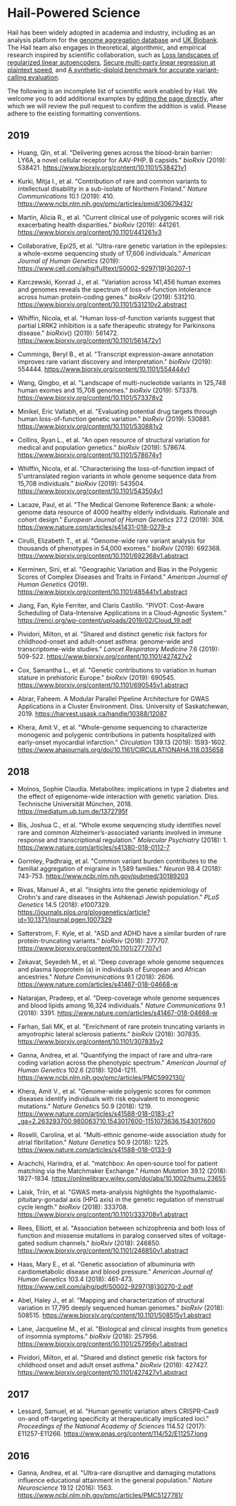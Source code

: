 
# Hail-Powered Science

Hail has been widely adopted in academia and industry, including as an analysis platform for the [genome aggregation database](https://gnomad.broadinstitute.org) and [UK Biobank](https://www.nealelab.is/uk-biobank). The Hail team also engages in theoretical, algorithmic, and empirical research inspired by scientific collaboration, such as [Loss landscapes of regularized linear autoencoders](https://github.com/danielkunin/Regularized-Linear-Autoencoders), [Secure multi-party linear regression at plaintext speed](https://github.com/jbloom22/DASH), and [A synthetic-diploid benchmark for accurate variant-calling evaluation](https://www.nature.com/articles/s41592-018-0054-7).

The following is an incomplete list of scientific work enabled by Hail. We welcome you to add additional examples by [editing the page directly]((https://github.com/hail-is/hail/edit/master/hail/www/references.md)), after which we will review the pull request to confirm the addition is valid. Please adhere to the existing formatting conventions.  

## 2019

* Huang, Qin, et al. "Delivering genes across the blood-brain barrier: LY6A, a novel cellular receptor for AAV-PHP. B capsids." *bioRxiv* (2019): 538421. https://www.biorxiv.org/content/10.1101/538421v1

* Kurki, Mitja I., et al. "Contribution of rare and common variants to intellectual disability in a sub-isolate of Northern Finland." *Nature Communications* 10.1 (2019): 410. https://www.ncbi.nlm.nih.gov/pmc/articles/pmid/30679432/

* Martin, Alicia R., et al. "Current clinical use of polygenic scores will risk exacerbating health disparities." *bioRxiv* (2019): 441261. https://www.biorxiv.org/content/10.1101/441261v3

* Collaborative, Epi25, et al. "Ultra-rare genetic variation in the epilepsies: a whole-exome sequencing study of 17,606 individuals." *American Journal of Human Genetics* (2019): https://www.cell.com/ajhg/fulltext/S0002-9297(19)30207-1

* Karczewski, Konrad J., et al. "Variation across 141,456 human exomes and genomes reveals the spectrum of loss-of-function intolerance across human protein-coding genes." *bioRxiv* (2019): 531210. https://www.biorxiv.org/content/10.1101/531210v2.abstract

* Whiffin, Nicola, et al. "Human loss-of-function variants suggest that partial LRRK2 inhibition is a safe therapeutic strategy for Parkinsons disease." *bioRxiv*() (2019): 561472. https://www.biorxiv.org/content/10.1101/561472v1

* Cummings, Beryl B., et al. "Transcript expression-aware annotation improves rare variant discovery and interpretation." *bioRxiv* (2019): 554444. https://www.biorxiv.org/content/10.1101/554444v1

* Wang, Qingbo, et al. "Landscape of multi-nucleotide variants in 125,748 human exomes and 15,708 genomes." *bioRxiv* (2019): 573378. https://www.biorxiv.org/content/10.1101/573378v2

* Minikel, Eric Vallabh, et al. "Evaluating potential drug targets through human loss-of-function genetic variation." *bioRxiv* (2019): 530881. https://www.biorxiv.org/content/10.1101/530881v2

* Collins, Ryan L., et al. "An open resource of structural variation for medical and population genetics." *bioRxiv* (2019): 578674. https://www.biorxiv.org/content/10.1101/578674v1

* Whiffin, Nicola, et al. "Characterising the loss-of-function impact of 5'untranslated region variants in whole genome sequence data from 15,708 individuals." *bioRxiv* (2019): 543504. https://www.biorxiv.org/content/10.1101/543504v1

* Lacaze, Paul, et al. "The Medical Genome Reference Bank: a whole-genome data resource of 4000 healthy elderly individuals. Rationale and cohort design." *European Journal of Human Genetics* 27.2 (2019): 308. https://www.nature.com/articles/s41431-018-0279-z

* Cirulli, Elizabeth T., et al. "Genome-wide rare variant analysis for thousands of phenotypes in 54,000 exomes." *bioRxiv* (2019): 692368. https://www.biorxiv.org/content/10.1101/692368v1.abstract

* Kerminen, Sini, et al. "Geographic Variation and Bias in the Polygenic Scores of Complex Diseases and Traits in Finland." *American Journal of Human Genetics* (2019). https://www.biorxiv.org/content/10.1101/485441v1.abstract

* Jiang, Fan, Kyle Ferriter, and Claris Castillo. "PIVOT: Cost-Aware Scheduling of Data-Intensive Applications in a Cloud-Agnostic System." https://renci.org/wp-content/uploads/2019/02/Cloud_19.pdf

* Pividori, Milton, et al. "Shared and distinct genetic risk factors for childhood-onset and adult-onset asthma: genome-wide and transcriptome-wide studies." *Lancet Respiratory Medicine* 7.6 (2019): 509-522. https://www.biorxiv.org/content/10.1101/427427v2

* Cox, Samantha L., et al. "Genetic contributions to variation in human stature in prehistoric Europe." *bioRxiv* (2019): 690545. https://www.biorxiv.org/content/10.1101/690545v1.abstract

* Abrar, Faheem. A Modular Parallel Pipeline Architecture for GWAS Applications in a Cluster Environment. Diss. University of Saskatchewan, 2019. https://harvest.usask.ca/handle/10388/12087

* Khera, Amit V., et al. "Whole-genome sequencing to characterize monogenic and polygenic contributions in patients hospitalized with early-onset myocardial infarction." *Circulation* 139.13 (2019): 1593-1602. https://www.ahajournals.org/doi/10.1161/CIRCULATIONAHA.118.035658

## 2018

* Molnos, Sophie Claudia. Metabolites: implications in type 2 diabetes and the effect of epigenome-wide interaction with genetic variation. Diss. Technische Universität München, 2018. https://mediatum.ub.tum.de/1372795f

* Bis, Joshua C., et al. "Whole exome sequencing study identifies novel rare and common Alzheimer’s-associated variants involved in immune response and transcriptional regulation." *Molecular Psychiatry* (2018): 1. https://www.nature.com/articles/s41380-018-0112-7

* Gormley, Padhraig, et al. "Common variant burden contributes to the familial aggregation of migraine in 1,589 families." *Neuron* 98.4 (2018): 743-753. https://www.ncbi.nlm.nih.gov/pubmed/30189203

* Rivas, Manuel A., et al. "Insights into the genetic epidemiology of Crohn's and rare diseases in the Ashkenazi Jewish population." *PLoS Genetics* 14.5 (2018): e1007329. https://journals.plos.org/plosgenetics/article?id=10.1371/journal.pgen.1007329

* Satterstrom, F. Kyle, et al. "ASD and ADHD have a similar burden of rare protein-truncating variants." *bioRxiv* (2018): 277707. https://www.biorxiv.org/content/10.1101/277707v1

* Zekavat, Seyedeh M., et al. "Deep coverage whole genome sequences and plasma lipoprotein (a) in individuals of European and African ancestries." *Nature Communications* 9.1 (2018): 2606. https://www.nature.com/articles/s41467-018-04668-w

* Natarajan, Pradeep, et al. "Deep-coverage whole genome sequences and blood lipids among 16,324 individuals." *Nature Communications* 9.1 (2018): 3391. https://www.nature.com/articles/s41467-018-04668-w

* Farhan, Sali MK, et al. "Enrichment of rare protein truncating variants in amyotrophic lateral sclerosis patients." *bioRxiv* (2018): 307835. https://www.biorxiv.org/content/10.1101/307835v2

* Ganna, Andrea, et al. "Quantifying the impact of rare and ultra-rare coding variation across the phenotypic spectrum." *American Journal of Human Genetics* 102.6 (2018): 1204-1211. https://www.ncbi.nlm.nih.gov/pmc/articles/PMC5992130/

* Khera, Amit V., et al. "Genome-wide polygenic scores for common diseases identify individuals with risk equivalent to monogenic mutations." *Nature Genetics* 50.9 (2018): 1219. https://www.nature.com/articles/s41588-018-0183-z?_ga=2.263293700.980063710.1543017600-1151073636.1543017600

* Roselli, Carolina, et al. "Multi-ethnic genome-wide association study for atrial fibrillation." *Nature Genetics* 50.9 (2018): 1225. https://www.nature.com/articles/s41588-018-0133-9

* Arachchi, Harindra, et al. "matchbox: An open‐source tool for patient matching via the Matchmaker Exchange." *Human Mutation* 39.12 (2018): 1827-1834. https://onlinelibrary.wiley.com/doi/abs/10.1002/humu.23655

* Laisk, Triin, et al. "GWAS meta-analysis highlights the hypothalamic-pituitary-gonadal axis (HPG axis) in the genetic regulation of menstrual cycle length." *bioRxiv* (2018): 333708. https://www.biorxiv.org/content/10.1101/333708v1.abstract

* Rees, Elliott, et al. "Association between schizophrenia and both loss of function and missense mutations in paralog conserved sites of voltage-gated sodium channels." *bioRxiv* (2018): 246850. https://www.biorxiv.org/content/10.1101/246850v1.abstract

* Haas, Mary E., et al. "Genetic association of albuminuria with cardiometabolic disease and blood pressure." *American Journal of Human Genetics* 103.4 (2018): 461-473. https://www.cell.com/ajhg/pdf/S0002-9297(18)30270-2.pdf

* Abel, Haley J., et al. "Mapping and characterization of structural variation in 17,795 deeply sequenced human genomes." *bioRxiv* (2018): 508515. https://www.biorxiv.org/content/10.1101/508515v1.abstract

* Lane, Jacqueline M., et al. "Biological and clinical insights from genetics of insomnia symptoms." *bioRxiv* (2018): 257956. https://www.biorxiv.org/content/10.1101/257956v1.abstract

* Pividori, Milton, et al. "Shared and distinct genetic risk factors for childhood onset and adult onset asthma." *bioRxiv* (2018): 427427. https://www.biorxiv.org/content/10.1101/427427v1.abstract

## 2017

* Lessard, Samuel, et al. "Human genetic variation alters CRISPR-Cas9 on-and off-targeting specificity at therapeutically implicated loci." *Proceedings of the National Academy of Sciences* 114.52 (2017): E11257-E11266. https://www.pnas.org/content/114/52/E11257.long

## 2016

* Ganna, Andrea, et al. "Ultra-rare disruptive and damaging mutations influence educational attainment in the general population." *Nature Neuroscience* 19.12 (2016): 1563. https://www.ncbi.nlm.nih.gov/pmc/articles/PMC5127781/
